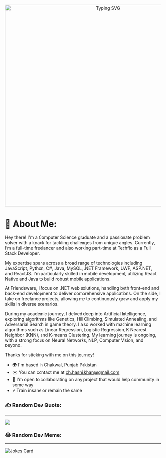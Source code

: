 <p align="center">
  <img src="https://readme-typing-svg.demolab.com/?lines=Hi+👋+My+name+is+HASSAN+NAWAZ;Call+me+😎+HASNI+😎;I+Am+In+😍LOVE😍+With+🙈+👀+🙈+👀;<-------😍+Coding+😍+------->" alt="Typing SVG" width=650>
</p> 
 
<p align="center">
  <h1>💫 About Me:</h1>
</p>

  Hey there! I'm a Computer Science graduate and a passionate problem solver with a knack for tackling challenges from unique angles. Currently, I’m a full-time freelancer and also working part-time at Techflo as a Full Stack Developer.

My expertise spans across a broad range of technologies including JavaScript, Python, C#, Java, MySQL, .NET Framework, UWF, ASP.NET, and ReactJS. I'm particularly skilled in mobile development, utilizing React Native and Java to build robust mobile applications.

At Friendsware, I focus on .NET web solutions, handling both front-end and back-end development to deliver comprehensive applications. On the side, I take on freelance projects, allowing me to continuously grow and apply my skills in diverse scenarios.

During my academic journey, I delved deep into Artificial Intelligence, exploring algorithms like Genetics, Hill Climbing, Simulated Annealing, and Adversarial Search in game theory. I also worked with machine learning algorithms such as Linear Regression, Logistic Regression, K Nearest Neighbor (KNN), and K-means Clustering. My learning journey is ongoing, with a strong focus on Neural Networks, NLP, Computer Vision, and beyond.

Thanks for sticking with me on this journey!<br>
  * 🌍  I'm based in Chakwal, Punjab Pakistan<br>
  * ✉️  You can contact me at <a href="mailto:ch.hasni.khan@gmail.com">ch.hasni.khan@gmail.com</a><br>
  * 🤝  I'm open to collaborating on any project that would help community in some way<br>
  * ⚡  Train insane or remain the same

### ✍️ Random Dev Quote:
------------------
![](https://quotes-github-readme.vercel.app/api?type=horizontal&theme=gruvbox)<br/>

### 😂 Random Dev Meme:
------------------
![Jokes Card](https://readme-jokes.vercel.app/api)<br/>
